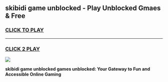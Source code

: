 
## skibidi game unblocked - Play Unblocked Gmaes & Free
<h3>
<a href="https://news.freeplayer.one?title=skibidi_game_unblocked&ref=16F">CLICK TO PLAY</a></h3>
<hr>

<h3>
<a href="https://news.freeplayer.one?title=skibidi_game_unblocked&ref=16F">CLICK 2 PLAY</a>
  
</h3>

<a href="https://news.freeplayer.one?title=skibidi_game_unblocked&ref=16F/"><img src="https://clearcache.store/games.png"></a>


**skibidi game unblocked games unblocked: Your Gateway to Fun and Accessible Online Gaming**
